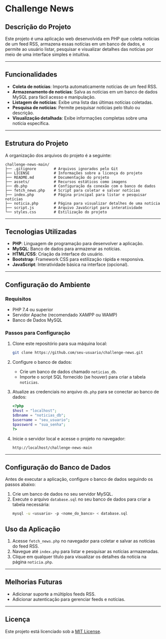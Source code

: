 # Challenge News

## Descrição do Projeto

Este projeto é uma aplicação web desenvolvida em PHP que coleta notícias de um feed RSS, armazena essas notícias em um banco de dados, e permite ao usuário listar, pesquisar e visualizar detalhes das notícias por meio de uma interface simples e intuitiva.

---

## Funcionalidades

- **Coleta de notícias**: Importa automaticamente notícias de um feed RSS.
- **Armazenamento de notícias**: Salva as notícias em um banco de dados MySQL para fácil acesso e manipulação.
- **Listagem de notícias**: Exibe uma lista das últimas notícias coletadas.
- **Pesquisa de notícias**: Permite pesquisar notícias pelo título ou descrição.
- **Visualização detalhada**: Exibe informações completas sobre uma notícia específica.

---

## Estrutura do Projeto

A organização dos arquivos do projeto é a seguinte:

```
challenge-news-main/
├── .gitignore        # Arquivos ignorados pelo Git
├── LICENSE           # Informações sobre a licença do projeto
├── README.md         # Documentação do projeto
├── assets/           # Recursos estáticos como imagens
├── db.php            # Configuração da conexão com o banco de dados
├── fetch_news.php    # Script para coletar e salvar notícias
├── index.php         # Página principal para listar e pesquisar notícias
├── noticia.php       # Página para visualizar detalhes de uma notícia
├── script.js         # Arquivo JavaScript para interatividade
└── styles.css        # Estilização do projeto
```

---

## Tecnologias Utilizadas

- **PHP**: Linguagem de programação para desenvolver a aplicação.
- **MySQL**: Banco de dados para armazenar as notícias.
- **HTML/CSS**: Criação da interface do usuário.
- **Bootstrap**: Framework CSS para estilização rápida e responsiva.
- **JavaScript**: Interatividade básica na interface (opcional).

---

## Configuração do Ambiente

### Requisitos

- PHP 7.4 ou superior
- Servidor Apache (recomendado XAMPP ou WAMP)
- Banco de Dados MySQL

### Passos para Configuração

1. Clone este repositório para sua máquina local:

   ```bash
   git clone https://github.com/seu-usuario/challenge-news.git
   ```

2. Configure o banco de dados:

   - Crie um banco de dados chamado `noticias_db`.
   - Importe o script SQL fornecido (se houver) para criar a tabela `noticias`.

3. Atualize as credenciais no arquivo `db.php` para se conectar ao banco de dados:

   ```php
   <?php
   $host = "localhost";
   $dbname = "noticias_db";
   $username = "seu_usuario";
   $password = "sua_senha";
   ?>
   ```

4. Inicie o servidor local e acesse o projeto no navegador:
   ```
   http://localhost/challenge-news-main
   ```

---

## Configuração do Banco de Dados

Antes de executar a aplicação, configure o banco de dados seguindo os passos abaixo:

1. Crie um banco de dados no seu servidor MySQL.
2. Execute o arquivo `database.sql` no seu banco de dados para criar a tabela necessária:
   ```bash
   mysql -u <usuario> -p <nome_do_banco> < database.sql
   ```

## Uso da Aplicação

1. Acesse `fetch_news.php` no navegador para coletar e salvar as notícias do feed RSS.
2. Navegue até `index.php` para listar e pesquisar as notícias armazenadas.
3. Clique em qualquer título para visualizar os detalhes da notícia na página `noticia.php`.

---

## Melhorias Futuras

- Adicionar suporte a múltiplos feeds RSS.
- Adicionar autenticação para gerenciar feeds e notícias.

---

## Licença

Este projeto está licenciado sob a [MIT License](LICENSE).
